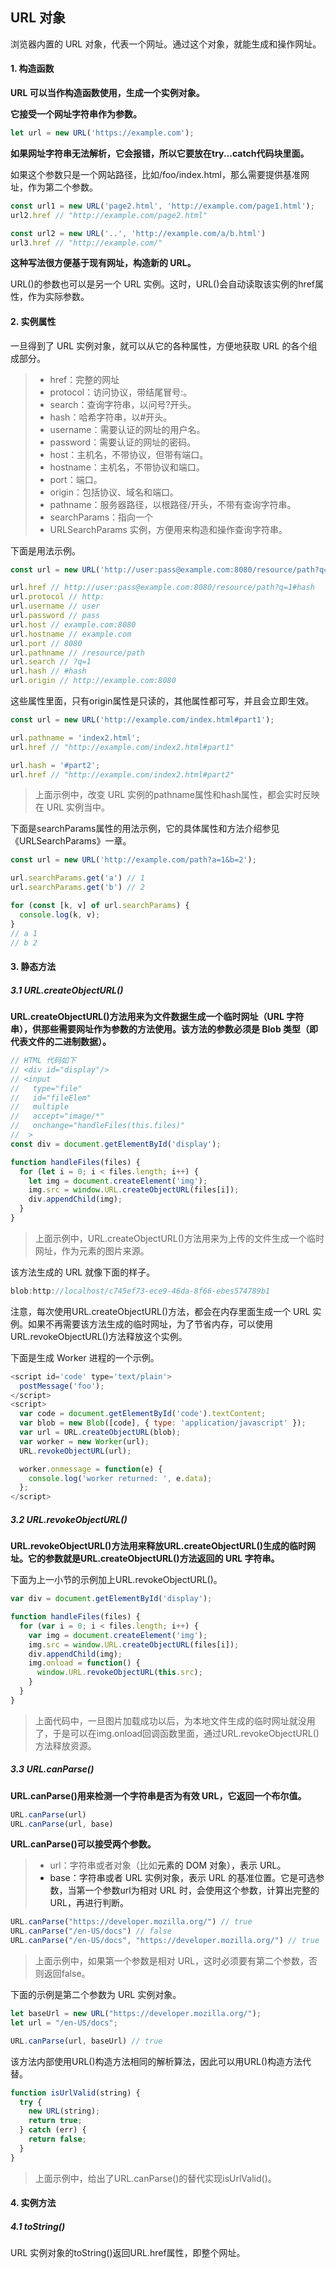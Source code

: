 ## URL 对象
浏览器内置的 URL 对象，代表一个网址。通过这个对象，就能生成和操作网址。
#### 1. 构造函数
**URL 可以当作构造函数使用，生成一个实例对象。**

**它接受一个网址字符串作为参数。**
```javascript
let url = new URL('https://example.com');
```
**如果网址字符串无法解析，它会报错，所以它要放在try...catch代码块里面。**

如果这个参数只是一个网站路径，比如/foo/index.html，那么需要提供基准网址，作为第二个参数。
```javascript
const url1 = new URL('page2.html', 'http://example.com/page1.html');
url2.href // "http://example.com/page2.html"

const url2 = new URL('..', 'http://example.com/a/b.html')
url3.href // "http://example.com/"
```
**这种写法很方便基于现有网址，构造新的 URL。**

URL()的参数也可以是另一个 URL 实例。这时，URL()会自动读取该实例的href属性，作为实际参数。
#### 2. 实例属性
一旦得到了 URL 实例对象，就可以从它的各种属性，方便地获取 URL 的各个组成部分。

>  - href：完整的网址 
>  - protocol：访问协议，带结尾冒号:。 
>  - search：查询字符串，以问号?开头。
>  - hash：哈希字符串，以#开头。 
>  - username：需要认证的网址的用户名。 
>  - password：需要认证的网址的密码。
>  - host：主机名，不带协议，但带有端口。 
>  - hostname：主机名，不带协议和端口。 
>  - port：端口。
>  - origin：包括协议、域名和端口。 
>  - pathname：服务器路径，以根路径/开头，不带有查询字符串。 
>  - searchParams：指向一个
>  - URLSearchParams 实例，方便用来构造和操作查询字符串。

下面是用法示例。
```javascript
const url = new URL('http://user:pass@example.com:8080/resource/path?q=1#hash');

url.href // http://user:pass@example.com:8080/resource/path?q=1#hash
url.protocol // http:
url.username // user
url.password // pass
url.host // example.com:8080
url.hostname // example.com
url.port // 8080
url.pathname // /resource/path
url.search // ?q=1
url.hash // #hash
url.origin // http://example.com:8080 
```
这些属性里面，只有origin属性是只读的，其他属性都可写，并且会立即生效。
```javascript
const url = new URL('http://example.com/index.html#part1');

url.pathname = 'index2.html';
url.href // "http://example.com/index2.html#part1"

url.hash = '#part2';
url.href // "http://example.com/index2.html#part2"
```
> 上面示例中，改变 URL 实例的pathname属性和hash属性，都会实时反映在 URL 实例当中。

下面是searchParams属性的用法示例，它的具体属性和方法介绍参见 《URLSearchParams》一章。
```javascript
const url = new URL('http://example.com/path?a=1&b=2');

url.searchParams.get('a') // 1
url.searchParams.get('b') // 2

for (const [k, v] of url.searchParams) {
  console.log(k, v);
}
// a 1
// b 2
```
#### 3. 静态方法
##### 3.1 URL.createObjectURL()
**URL.createObjectURL()方法用来为文件数据生成一个临时网址（URL 字符串），供那些需要网址作为参数的方法使用。该方法的参数必须是 Blob 类型（即代表文件的二进制数据）。**
```javascript
// HTML 代码如下
// <div id="display"/>
// <input
//   type="file"
//   id="fileElem"
//   multiple
//   accept="image/*"
//   onchange="handleFiles(this.files)"
//  >
const div = document.getElementById('display');

function handleFiles(files) {
  for (let i = 0; i < files.length; i++) {
    let img = document.createElement('img');
    img.src = window.URL.createObjectURL(files[i]);
    div.appendChild(img);
  }
}
```
> 上面示例中，URL.createObjectURL()方法用来为上传的文件生成一个临时网址，作为<img>元素的图片来源。

该方法生成的 URL 就像下面的样子。
```javascript
blob:http://localhost/c745ef73-ece9-46da-8f66-ebes574789b1
```
注意，每次使用URL.createObjectURL()方法，都会在内存里面生成一个 URL 实例。如果不再需要该方法生成的临时网址，为了节省内存，可以使用URL.revokeObjectURL()方法释放这个实例。

下面是生成 Worker 进程的一个示例。
```javascript
<script id='code' type='text/plain'>
  postMessage('foo');
</script>
<script>
  var code = document.getElementById('code').textContent;
  var blob = new Blob([code], { type: 'application/javascript' });
  var url = URL.createObjectURL(blob);
  var worker = new Worker(url);
  URL.revokeObjectURL(url);

  worker.onmessage = function(e) {
    console.log('worker returned: ', e.data);
  };
</script>
```
##### 3.2 URL.revokeObjectURL()
**URL.revokeObjectURL()方法用来释放URL.createObjectURL()生成的临时网址。它的参数就是URL.createObjectURL()方法返回的 URL 字符串。**

下面为上一小节的示例加上URL.revokeObjectURL()。
```javascript
var div = document.getElementById('display');

function handleFiles(files) {
  for (var i = 0; i < files.length; i++) {
    var img = document.createElement('img');
    img.src = window.URL.createObjectURL(files[i]);
    div.appendChild(img);
    img.onload = function() {
      window.URL.revokeObjectURL(this.src);
    }
  }
}
```

> 上面代码中，一旦图片加载成功以后，为本地文件生成的临时网址就没用了，于是可以在img.onload回调函数里面，通过URL.revokeObjectURL()方法释放资源。
##### 3.3 URL.canParse()
**URL.canParse()用来检测一个字符串是否为有效 URL，它返回一个布尔值。**
```javascript
URL.canParse(url)
URL.canParse(url, base)
```
**URL.canParse()可以接受两个参数。**
>  - url：字符串或者对象（比如<a>元素的 DOM 对象），表示 URL。 
>  - base：字符串或者 URL 实例对象，表示 URL 的基准位置。它是可选参数，当第一个参数url为相对 URL 时，会使用这个参数，计算出完整的 URL，再进行判断。
```javascript
URL.canParse("https://developer.mozilla.org/") // true
URL.canParse("/en-US/docs") // false
URL.canParse("/en-US/docs", "https://developer.mozilla.org/") // true
```
> 上面示例中，如果第一个参数是相对 URL，这时必须要有第二个参数，否则返回false。

下面的示例是第二个参数为 URL 实例对象。
```javascript
let baseUrl = new URL("https://developer.mozilla.org/");
let url = "/en-US/docs";

URL.canParse(url, baseUrl) // true
```
该方法内部使用URL()构造方法相同的解析算法，因此可以用URL()构造方法代替。
```javascript
function isUrlValid(string) {
  try {
    new URL(string);
    return true;
  } catch (err) {
    return false;
  }
}
```
> 上面示例中，给出了URL.canParse()的替代实现isUrlValid()。
#### 4. 实例方法
##### 4.1 toString()
URL 实例对象的toString()返回URL.href属性，即整个网址。